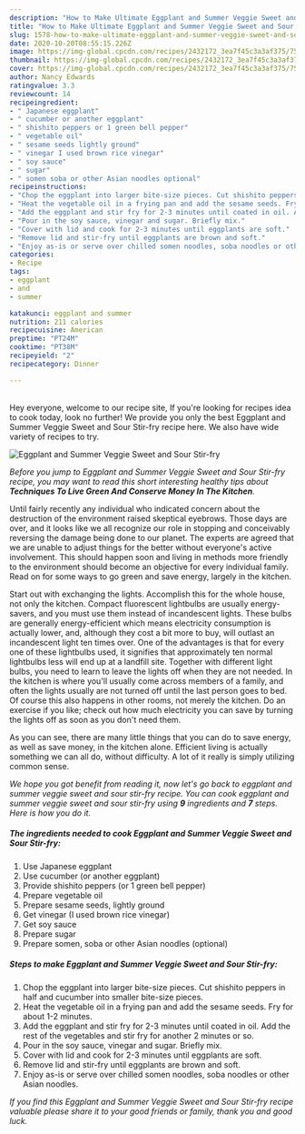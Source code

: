 ```yaml
---
description: "How to Make Ultimate Eggplant and Summer Veggie Sweet and Sour Stir-fry"
title: "How to Make Ultimate Eggplant and Summer Veggie Sweet and Sour Stir-fry"
slug: 1578-how-to-make-ultimate-eggplant-and-summer-veggie-sweet-and-sour-stir-fry
date: 2020-10-20T08:55:15.226Z
image: https://img-global.cpcdn.com/recipes/2432172_3ea7f45c3a3af375/751x532cq70/eggplant-and-summer-veggie-sweet-and-sour-stir-fry-recipe-main-photo.jpg
thumbnail: https://img-global.cpcdn.com/recipes/2432172_3ea7f45c3a3af375/751x532cq70/eggplant-and-summer-veggie-sweet-and-sour-stir-fry-recipe-main-photo.jpg
cover: https://img-global.cpcdn.com/recipes/2432172_3ea7f45c3a3af375/751x532cq70/eggplant-and-summer-veggie-sweet-and-sour-stir-fry-recipe-main-photo.jpg
author: Nancy Edwards
ratingvalue: 3.3
reviewcount: 14
recipeingredient:
- " Japanese eggplant"
- " cucumber or another eggplant"
- " shishito peppers or 1 green bell pepper"
- " vegetable oil"
- " sesame seeds lightly ground"
- " vinegar I used brown rice vinegar"
- " soy sauce"
- " sugar"
- " somen soba or other Asian noodles optional"
recipeinstructions:
- "Chop the eggplant into larger bite-size pieces. Cut shishito peppers in half and cucumber into smaller bite-size pieces."
- "Heat the vegetable oil in a frying pan and add the sesame seeds. Fry for about 1-2 minutes."
- "Add the eggplant and stir fry for 2-3 minutes until coated in oil. Add the rest of the vegetables and stir fry for another 2 minutes or so."
- "Pour in the soy sauce, vinegar and sugar. Briefly mix."
- "Cover with lid and cook for 2-3 minutes until eggplants are soft."
- "Remove lid and stir-fry until eggplants are brown and soft."
- "Enjoy as-is or serve over chilled somen noodles, soba noodles or other Asian noodles."
categories:
- Recipe
tags:
- eggplant
- and
- summer

katakunci: eggplant and summer 
nutrition: 211 calories
recipecuisine: American
preptime: "PT24M"
cooktime: "PT38M"
recipeyield: "2"
recipecategory: Dinner

---
```

<br>
Hey everyone, welcome to our recipe site, If you're looking for recipes idea to cook today, look no further! We provide you only the best Eggplant and Summer Veggie Sweet and Sour Stir-fry recipe here. We also have wide variety of recipes to try.
<br>


![Eggplant and Summer Veggie Sweet and Sour Stir-fry](https://img-global.cpcdn.com/recipes/2432172_3ea7f45c3a3af375/751x532cq70/eggplant-and-summer-veggie-sweet-and-sour-stir-fry-recipe-main-photo.jpg)

<i>Before you jump to Eggplant and Summer Veggie Sweet and Sour Stir-fry recipe, you may want to read this short interesting healthy tips about 
<strong>Techniques To Live Green And Conserve Money In The Kitchen</strong>.</i>
</br>

Until fairly recently any individual who indicated concern about the destruction of the environment raised skeptical eyebrows. Those days are over, and it looks like we all recognize our role in stopping and conceivably reversing the damage being done to our planet. The experts are agreed that we are unable to adjust things for the better without everyone's active involvement. This should happen soon and living in methods more friendly to the environment should become an objective for every individual family. Read on for some ways to go green and save energy, largely in the kitchen.

Start out with exchanging the lights. Accomplish this for the whole house, not only the kitchen. Compact fluorescent lightbulbs are usually energy-savers, and you must use them instead of incandescent lights. These bulbs are generally energy-efficient which means electricity consumption is actually lower, and, although they cost a bit more to buy, will outlast an incandescent light ten times over. One of the advantages is that for every one of these lightbulbs used, it signifies that approximately ten normal lightbulbs less will end up at a landfill site. Together with different light bulbs, you need to learn to leave the lights off when they are not needed. In the kitchen is where you'll usually come across members of a family, and often the lights usually are not turned off until the last person goes to bed. Of course this also happens in other rooms, not merely the kitchen. Do an exercise if you like; check out how much electricity you can save by turning the lights off as soon as you don't need them.

As you can see, there are many little things that you can do to save energy, as well as save money, in the kitchen alone. Efficient living is actually something we can all do, without difficulty. A lot of it really is simply utilizing common sense.


<i>We hope you got benefit from reading it, now let's go back to eggplant and summer veggie sweet and sour stir-fry recipe. You can cook eggplant and summer veggie sweet and sour stir-fry using <strong>9</strong> ingredients and <strong>7</strong> steps. Here is how you do it.
</i>

##### The ingredients needed to cook Eggplant and Summer Veggie Sweet and Sour Stir-fry:

1. Use  Japanese eggplant
1. Use  cucumber (or another eggplant)
1. Provide  shishito peppers (or 1 green bell pepper)
1. Prepare  vegetable oil
1. Prepare  sesame seeds, lightly ground
1. Get  vinegar (I used brown rice vinegar)
1. Get  soy sauce
1. Prepare  sugar
1. Prepare  somen, soba or other Asian noodles (optional)


##### Steps to make Eggplant and Summer Veggie Sweet and Sour Stir-fry:

1. Chop the eggplant into larger bite-size pieces. Cut shishito peppers in half and cucumber into smaller bite-size pieces.
1. Heat the vegetable oil in a frying pan and add the sesame seeds. Fry for about 1-2 minutes.
1. Add the eggplant and stir fry for 2-3 minutes until coated in oil. Add the rest of the vegetables and stir fry for another 2 minutes or so.
1. Pour in the soy sauce, vinegar and sugar. Briefly mix.
1. Cover with lid and cook for 2-3 minutes until eggplants are soft.
1. Remove lid and stir-fry until eggplants are brown and soft.
1. Enjoy as-is or serve over chilled somen noodles, soba noodles or other Asian noodles.


<i>If you find this Eggplant and Summer Veggie Sweet and Sour Stir-fry recipe valuable please share it to your good friends or family, thank you and good luck.</i>
